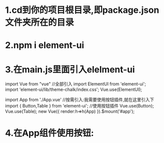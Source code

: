 # 1.cd到你的项目根目录,即package.json文件夹所在的目录

# 2.npm i element-ui

# 3.在main.js里面引入elelment-ui
import Vue from "vue"
//全部引入
import ElementUI from 'element-ui';
import 'element-ui/lib/theme-chalk/index.css';
Vue.use(ElementUI);

import App from './App.vue'
//按需引入:我需要使用按钮插件,就在这里引入下
import { Button,Table } from 'element-ui';
//使用按钮插件
Vue.use(Button);
Vue.use(Table);
new Vue({
    render:h=>h(App)
}).$mount('#app');

# 4.在App组件使用按钮:
<template>
    <div id="app">
        <el-button>按钮</el-button>
        <el-button type="primary" plain>主要按钮</el-button>
    </div>
</template>

<script>
export default {

}
</script>
